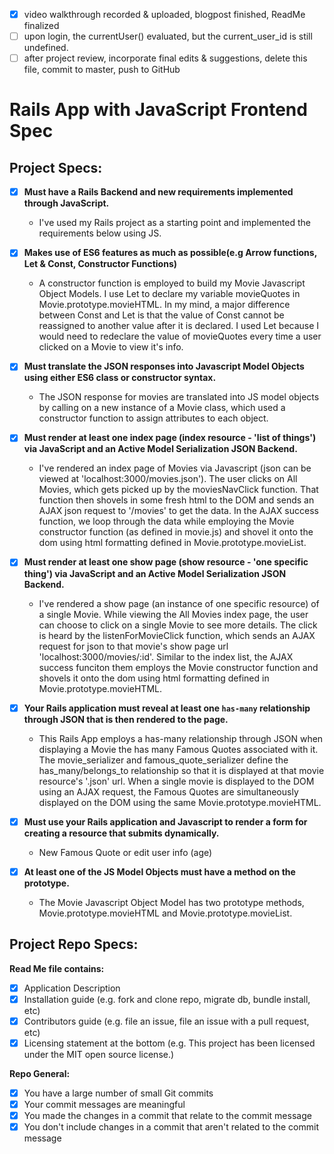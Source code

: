  - [X] video walkthrough recorded & uploaded, blogpost finished, ReadMe finalized
 - [ ] upon login, the currentUser() evaluated, but the current_user_id is still undefined.
 - [ ] after project review, incorporate final edits & suggestions, delete this file, commit to master, push to GitHub

Rails App with JavaScript Frontend Spec
======================================
Project Specs:
---------------
 - [X] **Must have a Rails Backend and new requirements implemented through JavaScript.**
    - I've used my Rails project as a starting point and implemented the requirements below using JS.
 - [X] **Makes use of ES6 features as much as possible(e.g Arrow functions, Let & Const, Constructor Functions)**
    - A constructor function is employed to build my Movie Javascript Object Models. I use Let to declare my variable movieQuotes in Movie.prototype.movieHTML. In my mind, a major difference between Const and Let is that the value of Const cannot be reassigned to another value after it is declared. I used Let because I would need to redeclare the value of movieQuotes every time a user clicked on a Movie to view it's info.
 - [X] **Must translate the JSON responses into Javascript Model Objects using either ES6 class or constructor
    syntax.**
    - The JSON response for movies are translated into JS model objects by calling on a new instance of a Movie class, which used a constructor function to assign attributes to each object.
 - [X] **Must render at least one index page (index resource - 'list of things') via JavaScript and an Active
    Model Serialization JSON Backend.**
    - I've rendered an index page of Movies via Javascript (json can be viewed at 'localhost:3000/movies.json'). The user clicks on All Movies, which gets picked up by the moviesNavClick function. That function then shovels in some fresh html to the DOM and sends an AJAX json request to '/movies' to get the data. In the AJAX success function, we loop through the data while employing the Movie constructor function (as defined in movie.js) and shovel it onto the dom using html formatting defined in Movie.prototype.movieList.

 - [X] **Must render at least one show page (show resource - 'one specific thing') via JavaScript and an
    Active Model Serialization JSON Backend.**
    - I've rendered a show page (an instance of one specific resource) of a single Movie. While viewing the All Movies index page, the user can choose to click on a single Movie to see more details. The click is heard by the listenForMovieClick function, which sends an AJAX request for json to that movie's show page url 'localhost:3000/movies/:id'. Similar to the index list, the AJAX success funciton them employs the Movie constructor function and shovels it onto the dom using html formatting defined in Movie.prototype.movieHTML.

 - [X] **Your Rails application must reveal at least one `has-many` relationship through JSON that is then
    rendered to the page.**
    - This Rails App employs a has-many relationship through JSON when displaying a Movie the has many Famous Quotes associated with it. The movie_serializer and famous_quote_serializer define the has_many/belongs_to relationship so that it is displayed at that movie resource's '.json' url. When a single movie is displayed to the DOM using an AJAX request, the Famous Quotes are simultaneously displayed on the DOM using the same Movie.prototype.movieHTML.

 - [X] **Must use your Rails application and Javascript to render a form for creating a resource that submits
    dynamically.**
    - New Famous Quote or edit user info (age)
 - [X] **At least one of the JS Model Objects must have a method on the prototype.**
    - The Movie Javascript Object Model has two prototype methods, Movie.prototype.movieHTML and Movie.prototype.movieList.  

Project Repo Specs:
---------------
**Read Me file contains:**
 - [X] Application Description
 - [X] Installation guide (e.g. fork and clone repo, migrate db, bundle install, etc)
 - [X] Contributors guide (e.g. file an issue, file an issue with a pull request, etc)
 - [X] Licensing statement at the bottom (e.g. This project has been licensed under the MIT open source license.)
     
 **Repo General:**
 - [X] You have a large number of small Git commits
 - [X] Your commit messages are meaningful
 - [X] You made the changes in a commit that relate to the commit message
 - [X] You don't include changes in a commit that aren't related to the commit message
